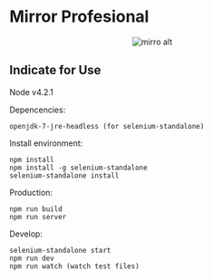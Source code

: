 Mirror Profesional
=============

<p align="center"><img src="http://www.toth.cl/toth/img/mirror.png" alt="mirro alt" /></p>

## Indicate for Use ##

Node v4.2.1

Depencencies:
```
openjdk-7-jre-headless (for selenium-standalone)
```

Install environment:
```
npm install
npm install -g selenium-standalone
selenium-standalone install
```

Production:
```
npm run build
npm run server
```

Develop:
```
selenium-standalone start
npm run dev
npm run watch (watch test files)
```